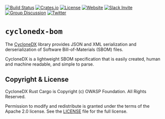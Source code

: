 [![Build Status](https://github.com/CycloneDX/cyclonedx-rust-cargo/workflows/Rust%20CI/badge.svg)](https://github.com/CycloneDX/cyclonedx-rust-cargo/actions?workflow=Rust+CI)
[![Crates.io](https://img.shields.io/crates/v/cyclonedx-bom.svg)](https://crates.io/crates/cyclonedx-bom)
[![License](https://img.shields.io/badge/license-Apache%202.0-brightgreen.svg)][License]
[![Website](https://img.shields.io/badge/https://-cyclonedx.org-blue.svg)](https://cyclonedx.org/)
[![Slack Invite](https://img.shields.io/badge/Slack-Join-blue?logo=slack&labelColor=393939)](https://cyclonedx.org/slack/invite)
[![Group Discussion](https://img.shields.io/badge/discussion-groups.io-blue.svg)](https://groups.io/g/CycloneDX)
[![Twitter](https://img.shields.io/twitter/url/http/shields.io.svg?style=social&label=Follow)](https://twitter.com/CycloneDX_Spec)

# `cyclonedx-bom`

The [CycloneDX](https://cyclonedx.org/) library provides JSON and XML serialization and derserialization of Software Bill-of-Materials (SBOM) files.

CycloneDX is a lightweight SBOM specification that is easily created, human and machine readable, and simple to parse.


## Copyright & License

CycloneDX Rust Cargo is Copyright (c) OWASP Foundation. All Rights Reserved.

Permission to modify and redistribute is granted under the terms of the Apache 2.0 license. See the [LICENSE] file for the full license.

[License]: https://github.com/CycloneDX/cyclonedx-rust-cargo/blob/main/LICENSE
